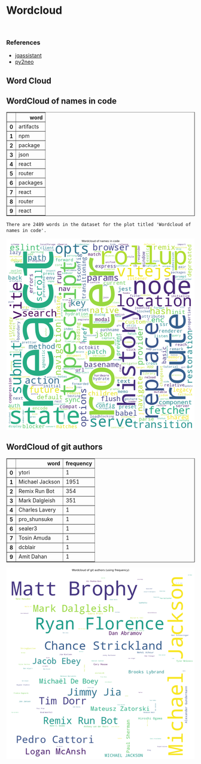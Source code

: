 # Wordcloud
<br>  

### References
- [jqassistant](https://jqassistant.org)
- [py2neo](https://py2neo.org/2021.1/)





## Word Cloud

## WordCloud of names in code




<div>
<table border="1" class="dataframe">
  <thead>
    <tr style="text-align: right;">
      <th></th>
      <th>word</th>
    </tr>
  </thead>
  <tbody>
    <tr>
      <th>0</th>
      <td>artifacts</td>
    </tr>
    <tr>
      <th>1</th>
      <td>npm</td>
    </tr>
    <tr>
      <th>2</th>
      <td>package</td>
    </tr>
    <tr>
      <th>3</th>
      <td>json</td>
    </tr>
    <tr>
      <th>4</th>
      <td>react</td>
    </tr>
    <tr>
      <th>5</th>
      <td>router</td>
    </tr>
    <tr>
      <th>6</th>
      <td>packages</td>
    </tr>
    <tr>
      <th>7</th>
      <td>react</td>
    </tr>
    <tr>
      <th>8</th>
      <td>router</td>
    </tr>
    <tr>
      <th>9</th>
      <td>react</td>
    </tr>
  </tbody>
</table>
</div>



    There are 2489 words in the dataset for the plot titled 'Wordcloud of names in code'.



    
![png](Wordcloud_files/Wordcloud_14_1.png)
    


## WordCloud of git authors




<div>
<table border="1" class="dataframe">
  <thead>
    <tr style="text-align: right;">
      <th></th>
      <th>word</th>
      <th>frequency</th>
    </tr>
  </thead>
  <tbody>
    <tr>
      <th>0</th>
      <td>ytori</td>
      <td>1</td>
    </tr>
    <tr>
      <th>1</th>
      <td>Michael Jackson</td>
      <td>1951</td>
    </tr>
    <tr>
      <th>2</th>
      <td>Remix Run Bot</td>
      <td>354</td>
    </tr>
    <tr>
      <th>3</th>
      <td>Mark Dalgleish</td>
      <td>351</td>
    </tr>
    <tr>
      <th>4</th>
      <td>Charles Lavery</td>
      <td>1</td>
    </tr>
    <tr>
      <th>5</th>
      <td>pro_shunsuke</td>
      <td>1</td>
    </tr>
    <tr>
      <th>6</th>
      <td>sealer3</td>
      <td>1</td>
    </tr>
    <tr>
      <th>7</th>
      <td>Tosin Amuda</td>
      <td>1</td>
    </tr>
    <tr>
      <th>8</th>
      <td>dcblair</td>
      <td>1</td>
    </tr>
    <tr>
      <th>9</th>
      <td>Amit Dahan</td>
      <td>1</td>
    </tr>
  </tbody>
</table>
</div>




    
![png](Wordcloud_files/Wordcloud_17_0.png)
    

